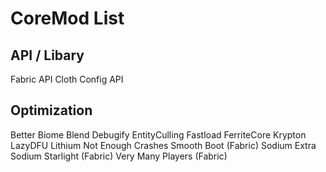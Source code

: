 # CoreMod List

## API / Libary

Fabric API
Cloth Config API

## Optimization

Better Biome Blend
Debugify
EntityCulling
Fastload
FerriteCore
Krypton
LazyDFU
Lithium
Not Enough Crashes
Smooth Boot (Fabric)
Sodium Extra
Sodium
Starlight (Fabric)
Very Many Players (Fabric)
